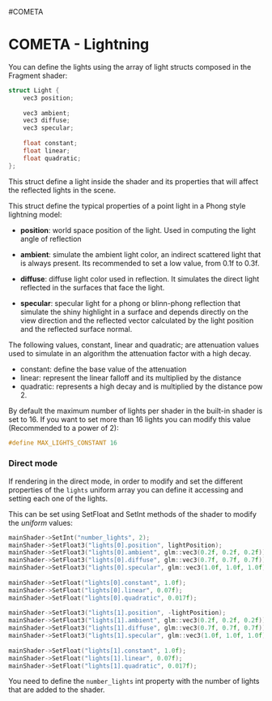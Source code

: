 #COMETA 

# COMETA - Lightning

You can define the lights using the array of light structs composed in the Fragment shader: 

```c
struct Light {  
    vec3 position;  
  
    vec3 ambient;  
    vec3 diffuse;  
    vec3 specular;  
  
    float constant;  
    float linear;  
    float quadratic;  
};
```

This struct define a light inside the shader and its properties that will affect the reflected lights in the scene. 

This struct define the typical properties of a point light in a Phong style lightning model: 

* **position**: world space position of the light. Used in computing the light angle of reflection

* **ambient**: simulate the ambient light color, an indirect scattered light that is always present. Its recommended to set a low value, from 0.1f to 0.3f. 

* **diffuse**: diffuse light color used in reflection. It simulates the direct light reflected in the surfaces that face the light. 

* **specular**: specular light for a phong or blinn-phong reflection that simulate the shiny highlight in a surface and depends directly on the view direction and the reflected vector calculated by the light position and the reflected surface normal. 

The following values, constant, linear and quadratic; are attenuation values used to simulate in an algorithm the attenuation factor with a high decay. 

* constant: define the base value of the attenuation
* linear: represent the linear falloff and its multiplied by the distance
* quadratic: represents a high decay and is multiplied by the distance pow 2. 


By default the maximum number of lights per shader in the built-in shader is set to 16. If you want to set more than 16 lights you can modify this value (Recommended to a power of 2): 

```c
#define MAX_LIGHTS_CONSTANT 16
```

### Direct mode

If rendering in the direct mode, in order to modify and set the different properties of the `lights` uniform array you can define it accessing and setting each one of the lights. 

This can be set using SetFloat and SetInt methods of the shader to modify the *uniform* values: 

```cpp
mainShader->SetInt("number_lights", 2);  
mainShader->SetFloat3("lights[0].position", lightPosition);  
mainShader->SetFloat3("lights[0].ambient", glm::vec3(0.2f, 0.2f, 0.2f));  
mainShader->SetFloat3("lights[0].diffuse", glm::vec3(0.7f, 0.7f, 0.7f));  
mainShader->SetFloat3("lights[0].specular", glm::vec3(1.0f, 1.0f, 1.0f));  
  
mainShader->SetFloat("lights[0].constant", 1.0f);  
mainShader->SetFloat("lights[0].linear", 0.07f);  
mainShader->SetFloat("lights[0].quadratic", 0.017f);  
  
mainShader->SetFloat3("lights[1].position", -lightPosition);  
mainShader->SetFloat3("lights[1].ambient", glm::vec3(0.2f, 0.2f, 0.2f));  
mainShader->SetFloat3("lights[1].diffuse", glm::vec3(0.7f, 0.7f, 0.7f));  
mainShader->SetFloat3("lights[1].specular", glm::vec3(1.0f, 1.0f, 1.0f));  
  
mainShader->SetFloat("lights[1].constant", 1.0f);  
mainShader->SetFloat("lights[1].linear", 0.07f);  
mainShader->SetFloat("lights[1].quadratic", 0.017f);
```

You need to define the `number_lights` int property with the number of lights that are added to the shader. 

